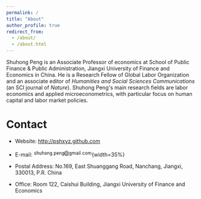 ```yaml
---
permalink: /
title: "About"
author_profile: true
redirect_from: 
  - /about/
  - /about.html
---
```


Shuhong Peng is an Associate Professor of economics at School of Public Finance & Public Administration, Jiangxi University of Finance and Economics in China. He is a Research Fellow of Global Labor Organization and an associate editor of *Humanities and Social Sciences Communications* (an SCI journal of *Nature*). Shuhong Peng's main research fields are labor economics and applied microeconometrics, with particular focus on human capital and labor market policies.


# Contact

- Website: http://pshxyz.github.com 

- E-mail: ![](images/email.bmp){width=35%}

- Postal Address: No.169, East Shuanggang Road, Nanchang, Jiangxi, 330013, P.R. China

- Office: Room 122, Caishui Building, Jiangxi University of Finance and Economics



```



